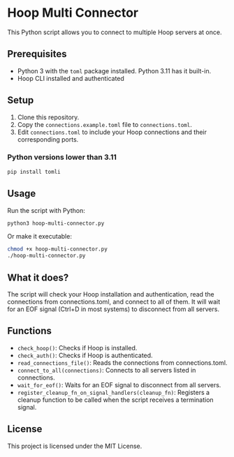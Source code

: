 # Hoop Multi Connector

This Python script allows you to connect to multiple Hoop servers at once.

## Prerequisites

- Python 3 with the `toml` package installed. Python 3.11 has it built-in.
- Hoop CLI installed and authenticated

## Setup

1. Clone this repository.
2. Copy the `connections.example.toml` file to `connections.toml`.
3. Edit `connections.toml` to include your Hoop connections and their corresponding ports.

### Python versions lower than 3.11
```sh
pip install tomli
```

## Usage

Run the script with Python:

```sh
python3 hoop-multi-connector.py
```

Or make it executable:
```sh
chmod +x hoop-multi-connector.py
./hoop-multi-connector.py
```

## What it does?

The script will check your Hoop installation and authentication, read the connections from connections.toml, and connect to all of them. It will wait for an EOF signal (Ctrl+D in most systems) to disconnect from all servers.

## Functions
- `check_hoop()`: Checks if Hoop is installed.
- `check_auth()`: Checks if Hoop is authenticated.
- `read_connections_file()`: Reads the connections from connections.toml.
- `connect_to_all(connections)`: Connects to all servers listed in connections.
- `wait_for_eof()`: Waits for an EOF signal to disconnect from all servers.
- `register_cleanup_fn_on_signal_handlers(cleanup_fn)`: Registers a cleanup function to be called when the script receives a termination signal.

## License
This project is licensed under the MIT License.


